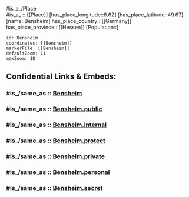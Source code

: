 ﻿---
confidential: public
isDeleted: false
location:
- 49.67
- 8.62
mapmarker: city
mapzoom:
- 7
- 12
SpocWebEntityId: 29102
tags:
- geo/City
type: City
---

#is_a_/Place  
#is_a_ :: [[Place]] 
[has_place_longitude::8.62] 
[has_place_latitude::49.67] 
[name::Bensheim] 
has_place_country:: [[Germany]]  
has_place_province:: [[Hessen]] 
[Population::] 



```leaflet
id: Bensheim
coordinates: [[Bensheim]] 
markerFile: [[Bensheim]] 
defaultZoom: 11 
maxZoom: 18
```


## Confidential Links & Embeds: 

### #is_/same_as :: [Bensheim](/_Standards/Earth/Continent/Europe/Europe~Central/Germany/Germany~West/Hessen/counties~Hessen/Bergstraße/cities~Bergstraße/Bensheim.md) 

### #is_/same_as :: [Bensheim.public](/_public/Earth/Continent/Europe/Europe~Central/Germany/Germany~West/Hessen/counties~Hessen/Bergstraße/cities~Bergstraße/Bensheim.public.md) 

### #is_/same_as :: [Bensheim.internal](/_internal/Earth/Continent/Europe/Europe~Central/Germany/Germany~West/Hessen/counties~Hessen/Bergstraße/cities~Bergstraße/Bensheim.internal.md) 

### #is_/same_as :: [Bensheim.protect](/_protect/Earth/Continent/Europe/Europe~Central/Germany/Germany~West/Hessen/counties~Hessen/Bergstraße/cities~Bergstraße/Bensheim.protect.md) 

### #is_/same_as :: [Bensheim.private](/_private/Earth/Continent/Europe/Europe~Central/Germany/Germany~West/Hessen/counties~Hessen/Bergstraße/cities~Bergstraße/Bensheim.private.md) 

### #is_/same_as :: [Bensheim.personal](/_personal/Earth/Continent/Europe/Europe~Central/Germany/Germany~West/Hessen/counties~Hessen/Bergstraße/cities~Bergstraße/Bensheim.personal.md) 

### #is_/same_as :: [Bensheim.secret](/_secret/Earth/Continent/Europe/Europe~Central/Germany/Germany~West/Hessen/counties~Hessen/Bergstraße/cities~Bergstraße/Bensheim.secret.md)

